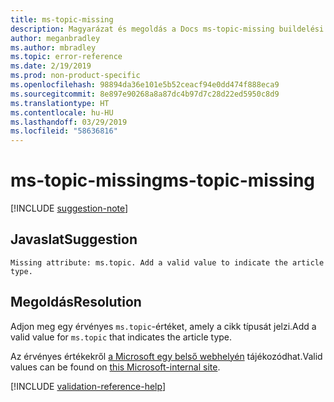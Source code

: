 ```yaml
---
title: ms-topic-missing
description: Magyarázat és megoldás a Docs ms-topic-missing buildelési problémájára
author: meganbradley
ms.author: mbradley
ms.topic: error-reference
ms.date: 2/19/2019
ms.prod: non-product-specific
ms.openlocfilehash: 98894da36e101e5b52ceacf94e0dd474f888eca9
ms.sourcegitcommit: 8e897e90268a8a87dc4b97d7c28d22ed5950c8d9
ms.translationtype: HT
ms.contentlocale: hu-HU
ms.lasthandoff: 03/29/2019
ms.locfileid: "58636816"
---
```

# <a name="ms-topic-missing"></a><span data-ttu-id="6c957-103">ms-topic-missing</span><span class="sxs-lookup"><span data-stu-id="6c957-103">ms-topic-missing</span></span>

[!INCLUDE [suggestion-note](includes/suggestion-note.md)]

## <a name="suggestion"></a><span data-ttu-id="6c957-104">Javaslat</span><span class="sxs-lookup"><span data-stu-id="6c957-104">Suggestion</span></span>

`Missing attribute: ms.topic. Add a valid value to indicate the article type.`

## <a name="resolution"></a><span data-ttu-id="6c957-105">Megoldás</span><span class="sxs-lookup"><span data-stu-id="6c957-105">Resolution</span></span>

<span data-ttu-id="6c957-106">Adjon meg egy érvényes `ms.topic`-értéket, amely a cikk típusát jelzi.</span><span class="sxs-lookup"><span data-stu-id="6c957-106">Add a valid value for `ms.topic` that indicates the article type.</span></span>

<span data-ttu-id="6c957-107">Az érvényes értékekről [a Microsoft egy belső webhelyén](https://docsmetadatatool.azurewebsites.net/allowlists) tájékozódhat.</span><span class="sxs-lookup"><span data-stu-id="6c957-107">Valid values can be found on [this Microsoft-internal site](https://docsmetadatatool.azurewebsites.net/allowlists).</span></span>

<!--make sure to add this file to your includes folder and verify the path-->
[!INCLUDE [validation-reference-help](includes/validation-reference-help.md)]